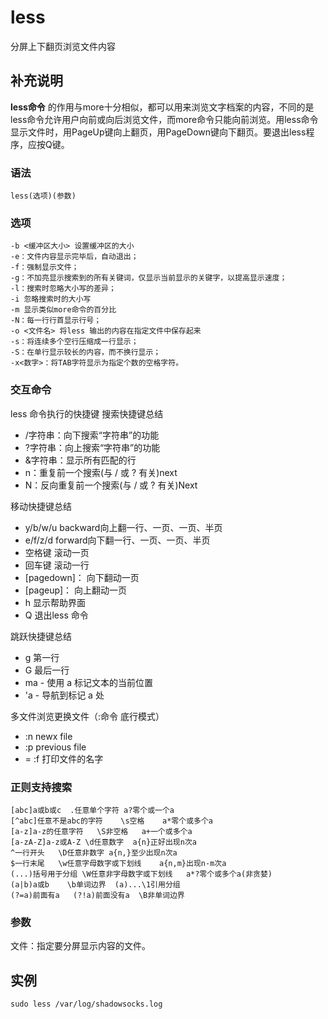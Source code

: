 less
===

分屏上下翻页浏览文件内容

## 补充说明

**less命令** 的作用与more十分相似，都可以用来浏览文字档案的内容，不同的是less命令允许用户向前或向后浏览文件，而more命令只能向前浏览。用less命令显示文件时，用PageUp键向上翻页，用PageDown键向下翻页。要退出less程序，应按Q键。

###  语法 

```shell
less(选项)(参数)
```

###  选项 

```shell
-b <缓冲区大小> 设置缓冲区的大小
-e：文件内容显示完毕后，自动退出；
-f：强制显示文件；
-g：不加亮显示搜索到的所有关键词，仅显示当前显示的关键字，以提高显示速度；
-l：搜索时忽略大小写的差异；
-i 忽略搜索时的大小写
-m 显示类似more命令的百分比
-N：每一行行首显示行号；
-o <文件名> 将less 输出的内容在指定文件中保存起来
-s：将连续多个空行压缩成一行显示；
-S：在单行显示较长的内容，而不换行显示；
-x<数字>：将TAB字符显示为指定个数的空格字符。
```
### 交互命令
less 命令执行的快捷键
搜索快捷键总结
* /字符串：向下搜索“字符串”的功能
* ?字符串：向上搜索“字符串”的功能
* &字符串：显示所有匹配的行
* n：重复前一个搜索(与 / 或 ? 有关)next
* N：反向重复前一个搜索(与 / 或 ? 有关)Next


移动快捷键总结
* y/b/w/u backward向上翻一行、一页、一页、半页
* e/f/z/d forward向下翻一行、一页、一页、半页
* 空格键 滚动一页
* 回车键 滚动一行
* [pagedown]： 向下翻动一页
* [pageup]： 向上翻动一页
* h 显示帮助界面
* Q 退出less 命令

跳跃快捷键总结
* g 第一行
* G 最后一行
* ma - 使用 a 标记文本的当前位置
* 'a - 导航到标记 a 处

多文件浏览更换文件（:命令  底行模式）
* :n newx file
* :p previous file
* = :f 打印文件的名字

### 正则支持搜索
```
[abc]a或b或c	.任意单个字符	a?零个或一个a
[^abc]任意不是abc的字符	\s空格	a*零个或多个a
[a-z]a-z的任意字符	\S非空格	a+一个或多个a
[a-zA-Z]a-z或A-Z	\d任意数字	a{n}正好出现n次a
^一行开头	\D任意非数字	a{n,}至少出现n次a
$一行末尾	\w任意字母数字或下划线	a{n,m}出现n-m次a
(...)括号用于分组	\W任意非字母数字或下划线	a*?零个或多个a(非贪婪)
(a|b)a或b	\b单词边界	(a)...\1引用分组
(?=a)前面有a	(?!a)前面没有a	\B非单词边界
```


### 参数 

文件：指定要分屏显示内容的文件。

## 实例

```shell
sudo less /var/log/shadowsocks.log
```


